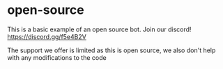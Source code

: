 # open-source

This is a basic example of an open source bot. Join our discord! 
https://discord.gg/f5e4B2V

The support we offer is limited as this is open source, we also don't help with any modifications to the code
